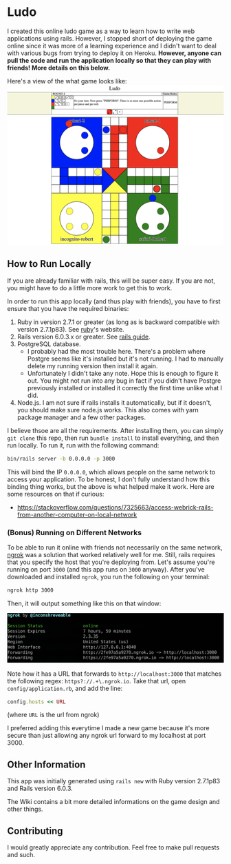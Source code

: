 # Ludo

I created this online ludo game as a way to learn how to write web
applications using rails. However, I stopped short of deploying the
game online since it was more of a learning experience and I didn't
want to deal with various bugs from trying to deploy it on Heroku.
**However, anyone can pull the code and run the application
locally so that they can play with friends! More details on this
below.**

Here's a view of the what game looks like:
![Gameplay](./public/gameplay.png)

## How to Run Locally

If you are already familiar with rails, this will be super easy. If
you are not, you might have to do a little more work to get this to
work.

In order to run this app locally (and thus play with friends), you have
to first ensure that you have the required binaries:

1. Ruby in version 2.7.1 or greater (as long as is backward compatible
   with version 2.7.1p83). See
   [ruby](https://www.ruby-lang.org/en/downloads/)'s website.
2. Rails version 6.0.3.x or greater. See
   [rails guide](https://guides.rubyonrails.org/v5.0/getting_started.html).
3. PostgreSQL database.
   - I probably had the most trouble here. There's a problem where Postgre
     seems like it's installed but it's not running. I had to manually
     delete my running version then install it again.
   - Unfortunately I didn't take any note. Hope this is enough to figure
     it out. You might not run into any bug in fact if you didn't have
     Postgre previously installed or installed it correctly the first
     time unlike what I did.
4. Node.js. I am not sure if rails installs it automatically, but if it
   doesn't, you should make sure node.js works. This also comes with
   yarn package manager and a few other packages.

I believe thsoe are all the requirements. After installing them, you can
simply `git clone` this repo, then run `bundle install` to install
everything, and then run locally. To run it, run with the following command:
```bash
bin/rails server -b 0.0.0.0 -p 3000
```

This will bind the IP `0.0.0.0`, which allows people on the same network
to access your application. To be honest, I don't fully understand how
this binding thing works, but the above is what helped make it work.
Here are some resources on that if curious:
- https://stackoverflow.com/questions/7325663/access-webrick-rails-from-another-computer-on-local-network

### (Bonus) Running on Different Networks

To be able to run it online with friends not necessarily on
the same network, [ngrok](https://ngrok.com/) was a solution that worked
relatively well for me. Still, rails requires that you specify the host
that you're deploying from. Let's assume you're running on port `3000`
(and this app runs on `3000` anyway). After you've downloaded and
installed `ngrok`, you run the following on your terminal:

```bash
ngrok http 3000
```

Then, it will output something like this on that window:

![ngrok-sample](public/ngrok-sample.png)

Note how it has a URL that forwards to `http://localhost:3000` that matches
the following regex: `https?://.+\.ngrok.io`. Take that url, open
`config/application.rb`, and add the line:
```ruby
config.hosts << URL
```
(where `URL` is the url from ngrok)

I preferred adding this everytime I made a new game because it's more
secure than just allowing any ngrok url forward to my localhost at port
3000.

## Other Information

This app was initially generated using `rails new` with Ruby version 2.7.1p83
and Rails version 6.0.3.

The Wiki contains a bit more detailed informations on the game design and
other things.

## Contributing

I would greatly appreciate any contribution. Feel free to make pull requests
and such.
